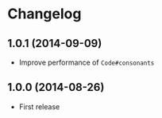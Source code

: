 # Changelog

## 1.0.1 (2014-09-09)

- Improve performance of `Code#consonants`

## 1.0.0 (2014-08-26)

- First release
